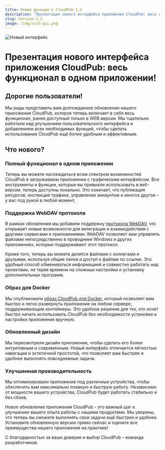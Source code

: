 ```yaml
---
title: Новые функции в CloudPub 1.2
description: "Презентация нового интерфейса приложения CloudPub: весь функционал в одном приложении!"
slug: version-1.2
image: /img/rich-gui.png
---
```


![Новый интерфейс](/img/rich-gui.png)

# Презентация нового интерфейса приложения CloudPub: весь функционал в одном приложении!

## Дорогие пользователи!

Мы рады представить вам долгожданное обновление нашего приложения CloudPub, которое теперь включает в себя весь функционал, ранее доступный только в WEB версии. Мы тщательно работали над улучшением пользовательского интерфейса и добавлением всех необходимых функций, чтобы сделать использование CloudPub ещё более удобным и эффективным.

<!-- truncate -->

## Что нового?

### Полный функционал в одном приложении

Теперь вы можете наслаждаться всем спектром возможностей CloudPub в загружаемом приложении c графическим интерфейсом. Все инструменты и функции, которые вы привыкли использовать в веб-версии, теперь доступны локально. Это означает, что публикация ресурсов, инспекция трафика, управление аккаунтом и многое другое – у вас под рукой в любой момент,

### Поддержка WebDAV протокола

В рамках обновления мы добавили поддержку [протокола WebDAV](/docs/webdav), что открывает новые возможности для интеграции и взаимодействия с другими сервисами и приложениями. WebDAV позволяет вам управлять файлами непосредственно в проводнике Windows и других приложениях, которые поддерживают этот протокол.

Кроме того, теперь вы можете делится файлами с коллегами и друзьями, используя общие папки и доступ к файлам по ссылке. Это удобный способ обмениваться информацией и совместно работать над проектами, не теряя времени на сложные настройки и установку дополнительных программ.

### Образ для Docker

Мы опубликовали [образ CloudPub для Docker](/docs/docker), который позволяет вам быстро и легко развернуть приложение на любом сервере, поддерживающем контейнеры. Это удобное решение для тех, кто хочет быстро начать использовать CloudPub без необходимости установки и настройки приложения вручную.

### Обновленный дизайн

Мы пересмотрели дизайн приложения, чтобы сделать его более интуитивным и современным. Новый интерфейс отличается лёгкостью навигации и эстетичной простотой, что позволяет вам быстрее и удобнее выполнять повседневные задачи.

### Улучшенная производительность

Мы оптимизировали приложение под различные устройства, чтобы обеспечить вам максимально плавную и быструю работу. Независимо от мощности вашего устройства, CloudPub будет работать стабильно и без сбоев.

Новое обновление приложения CloudPub - это важный шаг к улучшению вашего опыта работы с нашими продуктами. Мы уверены, что теперь вы сможете выполнять свои задачи ещё быстрее и удобнее. Установите обновленную версию прямо сейчас и оцените все преимущества нашего приложения на практике!

С благодарностью за ваше доверие и выбор CloudPub – команда разработчиков.
